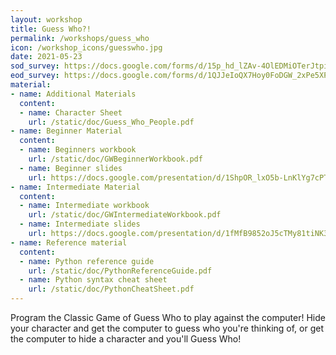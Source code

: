 ```yaml
---
layout: workshop
title: Guess Who?!
permalink: /workshops/guess_who
icon: /workshop_icons/guesswho.jpg
date: 2021-05-23
sod_survey: https://docs.google.com/forms/d/15p_hd_lZAv-4OlEDMiOTerJtpiiut06QFZcFvD3tEdM/edit
eod_survey: https://docs.google.com/forms/d/1QJJeIoQX7Hoy0FoDGW_2xPe5XPmIbstgDERZgFfdid0/edit  
material:
- name: Additional Materials
  content:
  - name: Character Sheet
    url: /static/doc/Guess_Who_People.pdf
- name: Beginner Material
  content:
  - name: Beginners workbook
    url: /static/doc/GWBeginnerWorkbook.pdf
  - name: Beginner slides
    url: https://docs.google.com/presentation/d/1ShpOR_lxO5b-LnKlYg7cPTvJmj0dSGbLhw2lrW_9X-0/edit?usp=sharing
- name: Intermediate Material
  content:
  - name: Intermediate workbook
    url: /static/doc/GWIntermediateWorkbook.pdf
  - name: Intermediate slides
    url: https://docs.google.com/presentation/d/1fMfB9852oJ5cTMy81tiNK3ddLvr9dAR0raiQwQ594Jo/edit?usp=sharing
- name: Reference material
  content:
  - name: Python reference guide
    url: /static/doc/PythonReferenceGuide.pdf
  - name: Python syntax cheat sheet
    url: /static/doc/PythonCheatSheet.pdf
---
```



Program the Classic Game of Guess Who to play against the computer! Hide your character and get the computer to guess who you're thinking of, or get the computer to hide a character and you'll Guess Who!
